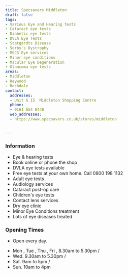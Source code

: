 ```yaml
---
title: Specsavers Middleton
draft: false
tags:
- Various Eye and Hearing tests
- Cataract eye tests
- Diabetic eye tests
- DVLA Eye Tests
- Statgardts Disease
- Sorby's Dystrophy
- MECS Eye services
- Minor eye conditions
- Macular Eye Degeneration
- Glaucoma eye tests
areas:
- Middleton
- Heywood
- Rochdale
contact:
  addresses:
  - Unit G 15  Middleton Shopping Centre
  phone:
  - 0161 654 0440
  web_addresses:
  - https://www.specsavers.co.uk/stores/middleton


---
```


### Information
* Eye & hearing tests
* Book online or phone the shop
* DVLA eye tests available
* Free eye tests at your own home. Call 0800 198 1132
* Adult eye tests
* Audiology services
* Cataract post-op care
* Children's eye tests
* Contact lens services 
* Dry eye clinic
* Minor Eye Conditions treatment
* Lots of eye diseases treated

### Opening Times
* Open every day.
- Mon , Tue , Thu , Fri , 8.30am to 5.30pm /
- Wed.  9.30am to 5.30pm /
- Sat. 9am to 5pm /
- Sun. 10am to 4pm

